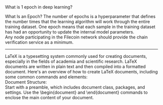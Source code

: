 What is 1 epoch in deep learning?
<br>

What Is an Epoch? The number of epochs is a hyperparameter that defines the number times that the learning algorithm will work through the entire training dataset. One epoch means that each sample in the training dataset has had an opportunity to update the internal model parameters.
<br>
Any node participating in the Filecoin network should provide the chain verification service as a minimum.
<br>
_____________________________________________________________________________________________________________________________________________________________
LaTeX is a typesetting system commonly used for creating documents, especially in the fields of academia and scientific research. LaTeX documents are written in plain text and then compiled into a formatted document. Here's an overview of how to create LaTeX documents, including some common commands and elements:
<br>
Document Structure:
<br>
Start with a preamble, which includes document class, packages, and settings.
Use the \begin{document} and \end{document} commands to enclose the main content of your document.
<br>

<br>

<br>

<br>

<br>

<br>

<br>

<br>

<br>

<br>

<br>

<br>

<br>

<br>

<br>

<br>

<br>

<br>

<br>

<br>

<br>

<br>

<br>

<br>

<br>

<br>

<br>

<br>

